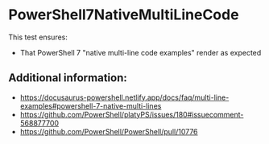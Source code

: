 # PowerShell7NativeMultiLineCode

This test ensures:

- That PowerShell 7 "native multi-line code examples" render as expected

## Additional information:

- https://docusaurus-powershell.netlify.app/docs/faq/multi-line-examples#powershell-7-native-multi-lines
- https://github.com/PowerShell/platyPS/issues/180#issuecomment-568877700
- https://github.com/PowerShell/PowerShell/pull/10776
